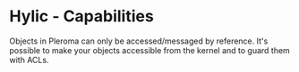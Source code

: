 # Hylic - Capabilities

Objects in Pleroma can only be accessed/messaged by reference.  It's possible to make your objects accessible from the kernel and to guard them with ACLs.

